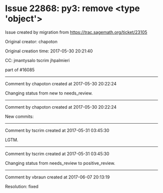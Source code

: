 # Issue 22868: py3: remove <type 'object'>

Issue created by migration from https://trac.sagemath.org/ticket/23105

Original creator: chapoton

Original creation time: 2017-05-30 20:21:40

CC:  jmantysalo tscrim jhpalmieri

part of #16085


---

Comment by chapoton created at 2017-05-30 20:22:24

Changing status from new to needs_review.


---

Comment by chapoton created at 2017-05-30 20:22:24

New commits:


---

Comment by tscrim created at 2017-05-31 03:45:30

LGTM.


---

Comment by tscrim created at 2017-05-31 03:45:30

Changing status from needs_review to positive_review.


---

Comment by vbraun created at 2017-06-07 20:13:19

Resolution: fixed
